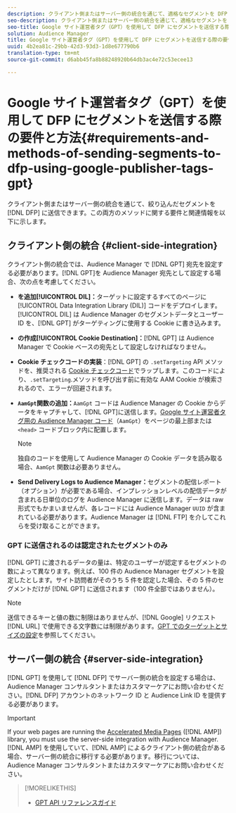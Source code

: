```yaml
---
description: クライアント側またはサーバー側の統合を通じて、適格なセグメントを DFP に送信できます。この両方のメソッドに関する要件と関連情報を以下に示します。
seo-description: クライアント側またはサーバー側の統合を通じて、適格なセグメントを DFP に送信できます。この両方のメソッドに関する要件と関連情報を以下に示します。
seo-title: Google サイト運営者タグ（GPT）を使用して DFP にセグメントを送信する際の要件と方法
solution: Audience Manager
title: Google サイト運営者タグ（GPT）を使用して DFP にセグメントを送信する際の要件と方法
uuid: 4b2ea81c-29bb-42d3-93d3-1d8e677790b6
translation-type: tm+mt
source-git-commit: d6abb45fa8b88248920b64db3ac4e72c53ecee13

---
```



# Google サイト運営者タグ（GPT）を使用して DFP にセグメントを送信する際の要件と方法{#requirements-and-methods-of-sending-segments-to-dfp-using-google-publisher-tags-gpt}

クライアント側またはサーバー側の統合を通じて、絞り込んだセグメントを [!DNL DFP] に送信できます。この両方のメソッドに関する要件と関連情報を以下に示します。

## クライアント側の統合 {#client-side-integration}

クライアント側の統合では、Audience Manager で [!DNL GPT] 宛先を設定する必要があります。[!DNL GPT]を Audience Manager 宛先として設定する場合、次の点を考慮してください。

* **を追加[!UICONTROL DIL]：**&#x200B;ターゲットに設定するすべてのページに [!UICONTROL Data Integration Library (DIL)] コードをデプロイします。[!UICONTROL DIL] は Audience Manager のセグメントデータとユーザー ID を、[!DNL GPT] がターゲティングに使用する Cookie に書き込みます。

* **の作成[!UICONTROL Cookie Destination]：**[!DNL GPT] は Audience Manager で Cookie ベースの宛先として設定しなければなりません。

* **Cookie チェックコードの実装**：[!DNL GPT] の `.setTargeting` API メソッドを、推奨される [Cookie チェックコード](../../integration/gpt-aam-destination/gpt-aam-modify-api.md)でラップします。このコードにより、`.setTargeting`.メソッドを呼び出す前に有効な AAM Cookie が検索されるので、エラーが回避されます。

* **`AamGpt`関数の追加：**`AamGpt` コードは Audience Manager の Cookie からデータをキャプチャして、[!DNL GPT]に送信します。[Google サイト運営者タグ用の Audience Manager コード](../../integration/gpt-aam-destination/gpt-aam-aamgpt-code.md)（`AamGpt`）をページの最上部または `<head>` コードブロック内に配置します。

   >[!NOTE]
   >
   >独自のコードを使用して Audience Manager の Cookie データを読み取る場合、`AamGpt` 関数は必要ありません。

* **Send Delivery Logs to Audience Manager：**&#x200B;セグメントの配信レポート（オプション）が必要である場合、インプレッションレベルの配信データが含まれる日単位のログを Audience Manager に送信します。データは raw 形式でもかまいませんが、各レコードには Audience Manager `UUID` が含まれている必要があります。Audience Manager は [!DNL FTP] を介してこれらを受け取ることができます。

### GPT に送信されるのは認定されたセグメントのみ

[!DNL GPT] に渡されるデータの量は、特定のユーザーが認定するセグメントの数によって異なります。例えば、100 件の Audience Manager セグメントを設定したとします。サイト訪問者がそのうち 5 件を認定した場合、その 5 件のセグメントだけが [!DNL GPT] に送信されます（100 件全部ではありません）。

>[!NOTE]
>
>送信できるキーと値の数に制限はありませんが、[!DNL Google] リクエスト [!DNL URL] で使用できる文字数には制限があります。[GPT でのターゲットとサイズの設定](https://support.google.com/dfp_premium/bin/answer.py?hl=en&answer=1697712)を参照してください。

## サーバー側の統合 {#server-side-integration}

[!DNL GPT] を使用して [!DNL DFP] でサーバー側の統合を設定する場合は、Audience Manager コンサルタントまたはカスタマーケアにお問い合わせください。[!DNL DFP] アカウントのネットワーク ID と Audience Link ID を提供する必要があります。

>[!IMPORTANT]
>
>If your web pages are running the [Accelerated Media Pages](https://www.ampproject.org/) ([!DNL AMP]) library, you must use the server-side integration with Audience Manager. [!DNL AMP] を使用していて、[!DNL AMP] によるクライアント側の統合がある場合、サーバー側の統合に移行する必要があります。移行については、Audience Manager コンサルタントまたはカスタマーケアにお問い合わせください。

>[!MORELIKETHIS]
>
>* [GPT API リファレンスガイド](https://support.google.com/dfp_premium/bin/answer.py?hl=en&answer=1650154)

